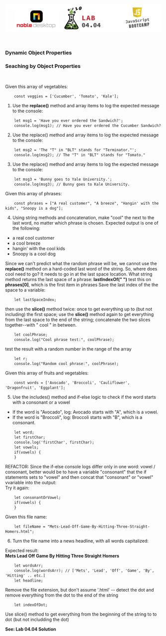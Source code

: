 <!-- ## Lesson 04.04 -->

<p align="center">
<img src="../../../images/labs/ND-JS-Bootcamp-Lab-Banner-0404.jpg">
</p>

<br>

### Dynamic Object Properties

### Seaching by Object Properties

<br>

Given this array of vegetables:

```
    const veggies = ['Cucumber', 'Tomato', 'Kale'];
```

1. Use the **replace()** method and array items to log the expected message to the console:

```
    let msg1 = 'Have you ever ordered the Sandwich?';
    console.log(msg1); // Have you ever ordered the Cucumber Sandwich?
```

2. Use the replace() method and array items to log the expected message to the console:

```
    let msg2 = 'The "T" in "BLT" stands for "Terminator."';
    console.log(msg2); // The "T" in "BLT" stands for "Tomato."
```

3. Use the replace() method and array items to log the expected message to the console:

```
    let msg3 = 'Bunny goes to Yale University.';
    console.log(msg3); // Bunny goes to Kale University.
```

Given this array of phrases:

```
    const phrases = ["A real customer", "A breeze", "Hangin' with the kids", "Snoopy is a dog"];
```

4. Using string methods and concatenation, make "cool" the next to the last word, no matter which phrase is chosen. Expected output is one of the following:

- a real cool customer
- a cool breeze
- hangin' with the cool kids
- Snoopy is a cool dog

Since we can't predict what the random phrase will be, we cannot use the **replace()**
method on a hard-coded last word of the string.
So, where does cool need to go? It needs to go in at the last space location.
What string method returns the last space of a phrase: **lastIndexOf(" ")**
test this on **phrases[0]**, which is the first item in phrases
Save the last index of the the space to a variable:

```
    let lastSpaceIndex;
```

then use the **slice()** method twice: once to get everything up to (but not including) the first space; use the **slice()** method again to get everything from the last space to the end of the string; concatenate the two slices together--with " cool " in between.

```
    let coolPhrase;
    console.log("Cool phrase test:", coolPhrase);
```

test the result with a random number in the range of the array

```
    let r;
    console.log("Random cool phrase:", coolPhrase);
```

Given this array of fruits and vegetables:

```
    const words = ['Avocado', 'Broccoli', 'Cauliflower', 'Dragonfruit', 'Eggplant'];
```

5. Use the includes() method and if-else logic to check if the word starts with a consonant or a vowel

- If the word is "Avocado", log: Avocado starts with "A", which is a vowel.
- If the word is "Broccoli", log: Broccoli starts with "B", which is a consonant.

```
    let word;
    let firstChar;
    console.log('firstChar', firstChar);
    let vowels;
    if(vowels) {
    }
```

REFACTOR: Since the if-else console logs differ only in one word: vowel / consonant,
better would be to have a variable "consonant" that the if statements sets to "vowel" and then concat that "consonant" or "vowel" vvariable into the output:  
Try it again:

```
    let consonantOrVowel;
    if(vowels) {
    }
```

Given this file name:

```
    let fileName = "Mets-Lead-Off-Game-By-Hitting-Three-Straight-Homers.html";
```

6. Turn the file name into a news headline, with all words capitalized:

Expected result:  
**Mets Lead Off Game By Hitting Three Straight Homers**

```
    let wordsArr;
    console.log(wordsArr); // ['Mets', 'Lead', 'Off', 'Game', 'By', 'Hitting' .. etc.]
    let headline;
```

Remove the file extension, but don't assume '.html' -- detect the dot and remove everything from the dot to the end of the string

```
    let indexOfDot;
```

Use slice() method to get everything from the beginning of the string to to dot (but not includding the dot)

**See: Lab 04.04 Solution**
